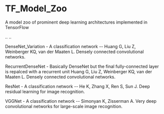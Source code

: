 # TF_Model_Zoo
A model zoo of prominent deep learning architectures implemented in TensorFlow

..
..

DenseNet_Variation - A classification network --
  Huang G, Liu Z, Weinberger KQ, van der Maaten L. Densely connected convolutional networks.

RecurrentDenseNet - Basically DenseNet but the final fully-connected layer is repalced with a recurrent unit
  Huang G, Liu Z, Weinberger KQ, van der Maaten L. Densely connected convolutional networks.

ResNet - A classification network -- 
  He K, Zhang X, Ren S, Sun J. Deep residual learning for image recognition.

VGGNet - A classification network -- 
  Simonyan K, Zisserman A. Very deep convolutional networks for large-scale image recognition. 




